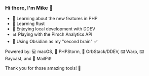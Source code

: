 ### Hi there, I'm Mike 👋

- 🐘 Learning about the new features in PHP
- 🦀 Learning Rust
- 🐳 Enjoying local development with DDEV
- 📊 Playing with the Pirsch Analytics API
- 🧠 Using Obsidian as my "second brain" ✅

Powered by: 💻 macOS, 🐘 PHPStorm, 🐋 OrbStack/DDEV, ⌨️ Warp, ⌨️ Raycast, and 📧 MailPit! 

Thank you for those amazing tools! 🏅
